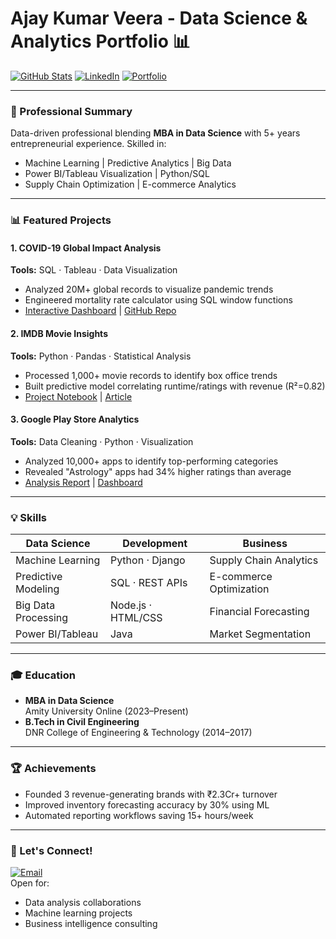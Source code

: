 # Ajay Kumar Veera - Data Science & Analytics Portfolio 📊

[![GitHub Stats](https://github-readme-stats.vercel.app/api?username=your-github-username)](https://github.com/your-github-username)
[![LinkedIn](https://img.shields.io/badge/LinkedIn-Profile-blue?style=flat&logo=linkedin)](linkedin.com/in/your-profile)
[![Portfolio](https://img.shields.io/badge/Portfolio-Behance-orange?style=flat&logo=behance)](your-behance.net)

---

### 🚀 Professional Summary  
Data-driven professional blending **MBA in Data Science** with 5+ years entrepreneurial experience. Skilled in:  
- Machine Learning | Predictive Analytics | Big Data  
- Power BI/Tableau Visualization | Python/SQL  
- Supply Chain Optimization | E-commerce Analytics  

---

### 📊 Featured Projects

#### **1. COVID-19 Global Impact Analysis**  
**Tools:** SQL · Tableau · Data Visualization  
- Analyzed 20M+ global records to visualize pandemic trends  
- Engineered mortality rate calculator using SQL window functions  
- [Interactive Dashboard](tableau-link) | [GitHub Repo](github-link)  

#### **2. IMDB Movie Insights**  
**Tools:** Python · Pandas · Statistical Analysis  
- Processed 1,000+ movie records to identify box office trends  
- Built predictive model correlating runtime/ratings with revenue (R²=0.82)  
- [Project Notebook](github-link) | [Article](link)  

#### **3. Google Play Store Analytics**  
**Tools:** Data Cleaning · Python · Visualization  
- Analyzed 10,000+ apps to identify top-performing categories  
- Revealed "Astrology" apps had 34% higher ratings than average  
- [Analysis Report](github-link) | [Dashboard](tableau-link)  

---

### 💡 Skills  
| **Data Science**          | **Development**         | **Business**             |
|---------------------------|-------------------------|--------------------------|
| Machine Learning          | Python · Django         | Supply Chain Analytics  |
| Predictive Modeling       | SQL · REST APIs         | E-commerce Optimization |
| Big Data Processing       | Node.js · HTML/CSS      | Financial Forecasting   |
| Power BI/Tableau          | Java                    | Market Segmentation     |

---

### 🎓 Education  
- **MBA in Data Science**  
  Amity University Online (2023–Present)  
- **B.Tech in Civil Engineering**  
  DNR College of Engineering & Technology (2014–2017)  

---

### 🏆 Achievements  
- Founded 3 revenue-generating brands with ₹2.3Cr+ turnover  
- Improved inventory forecasting accuracy by 30% using ML  
- Automated reporting workflows saving 15+ hours/week  

---

### 🤝 Let's Connect!  
[![Email](https://img.shields.io/badge/Email-Contact-green?style=flat&logo=gmail)](mailto:veeralakshminarasimha@amityonline.com)  
Open for:  
- Data analysis collaborations  
- Machine learning projects  
- Business intelligence consulting  
